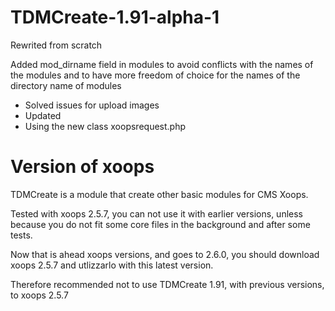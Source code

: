 TDMCreate-1.91-alpha-1
======================

Rewrited from scratch

Added mod_dirname field in modules to avoid conflicts with the names of the modules and to have more freedom of choice for the names of the directory name of modules

- Solved issues for upload images
- Updated
- Using the new class xoopsrequest.php

Version of xoops
================

TDMCreate is a module that create other basic modules for CMS Xoops.

Tested with xoops 2.5.7, you can not use it with earlier versions, unless because you do not fit some core files in the background and after some tests. 

Now that is ahead xoops versions, and goes to 2.6.0, you should download xoops 2.5.7 and utlizzarlo with this latest version. 

Therefore recommended not to use TDMCreate 1.91, with previous versions, to xoops 2.5.7
